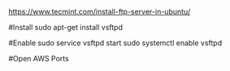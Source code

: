 https://www.tecmint.com/install-ftp-server-in-ubuntu/

#Install
sudo apt-get install vsftpd


#Enable
sudo service vsftpd start
sudo systemctl enable vsftpd



#Open AWS Ports
